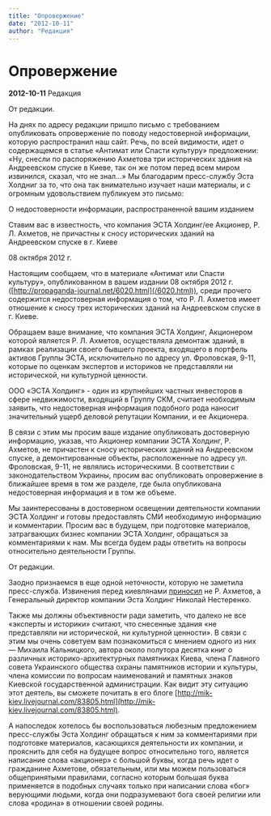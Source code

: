 ```yaml
---
title: "Опровержение"
date: "2012-10-11"
author: "Редакция"
---
```


# Опровержение

**2012-10-11** Редакция

От редакции.

На днях по адресу редакции пришло письмо с требованием опубликовать опровержение по поводу недостоверной информации, которую распространил наш сайт. Речь, по всей видимости, идет о содержащемся в статье «Антимат или Спасти культуру» предложении: «Ну, снесли по распоряжению Ахметова три исторических здания на Андреевском спуске в Киеве, так он же потом перед всем миром извинился, сказал, что не знал...» Мы благодарим пресс-службу Эста Холдниг за то, что она так внимательно изучает наши материалы, и с огромным удовольствием публикуем это письмо:

О недостоверности информации, распространенной вашим изданием

Ставим вас в известность, что компания ЭСТА Холдинг/ее Акционер, Р. Л. Ахметов, не причастны к сносу исторических зданий на Андреевском спуске в г. Киеве

08 октября 2012 г.

Настоящим сообщаем, что в материале «Антимат или Спасти культуру», опубликованном в вашем издании 08 октября 2012 г. ([http://propaganda-journal.net/6020.html](/6020.html)), среди прочего содержится недостоверная информация о том, что Р. Л. Ахметов имеет отношение к сносу трех исторических зданий на Андреевском спуске в г. Киеве.

Обращаем ваше внимание, что компания ЭСТА Холдинг, Акционером которой является Р. Л. Ахметов, осуществляла демонтаж зданий, в рамках реализации своего бывшего проекта, входящего в портфель активов Группы ЭСТА, исключительно по адресу ул. Фроловская, 9-11, которые по оценкам экспертов и историков не представляли ни исторической, ни культурной ценности.

ООО «ЭСТА Холдинг» - один из крупнейших частных инвесторов в сфере недвижимости, входящий в Группу СКМ, считает необходимым заявить, что недостоверная информация подобного рода наносит значительный ущерб деловой репутации Компании, и ее Акционера.

В связи с этим мы просим ваше издание опубликовать достоверную информацию, указав, что Акционер компании ЭСТА Холдинг, Р. Ахметов, не причастен к сносу исторических зданий на Андреевском спуске, а демонтированные объекты, расположенные по адресу ул. Фроловская, 9-11, не являлись историческими. В соответствии с законодательством Украины, просим вас опубликовать опровержение в ближайшее время в том же разделе, где была опубликована недостоверная информация и в том же объеме.

Мы заинтересованы в достоверном освещении деятельности компании ЭСТА Холдинг и готовы предоставлять СМИ необходимую информацию и комментарии. Просим вас в будущем, при подготовке материалов, затрагвающих бизнес компании ЭСТА Холдинг, обращаться за комментариями к нам. Мы всегда будем рады ответить на вопросы относительно деятельности Группы.

От редакции.

Заодно признаемся в еще одной неточности, которую не заметила пресс-служба. Извинения перед киевлянами [приносил](http://news.liga.net/news/capital/644499-kholding_akhmetova_izvinilsya_pered_kievlyanami_za_andreevskiy_spusk.htmFirefoxHTML%5CShell%5COpen%5CCommand) не Р. Ахметов, а Генеральный директор компании Эста Холдинг Николай Нестеренко.

Также мы должны объективности ради заметить, что далеко не все «эксперты и историки» считают, что снесенные здания «не представляли ни исторической, ни культурной ценности». В связи с этим мы очень советуем вам познакомиться с мнением одного из них — Михаила Кальницкого, автора около полутора десятка книг о различных историко-архитектурных памятниках Киева, члена Главного совета Украинского общества охраны памятников истории и культуры, члена комиссии по вопросам наименований и памятных знаков Киевской государственной администрации. Как видит эту ситуацию этот деятель, вы сможете почитать в его блоге [http://mik-kiev.livejournal.com/83805.html](http://mik-kiev.livejournal.com/83805.html).

А напоследок хотелось бы воспользоваться любезным предложением пресс-службы Эста Холдинг обращаться к ним за комментариями при подготовке материалов, касающихся деятельности их компании, и прояснить для себя на будущее вопрос относительно того, является написание слова «акционер» с большой буквы, когда речь идет о гражданине Ахметове, обязательным, или мы можем пользоваться общепринятыми правилами, согласно которым большая буква применяется в подобных случаях только при написании слова «бог» верующими людьми, когда они подразумевают бога своей религии или слова «родина» в отношении своей родины.